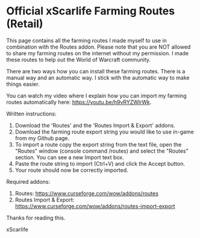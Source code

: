 # Official xScarlife Farming Routes (Retail)

This page contains all the farming routes I made myself to use in combination with the Routes addon. Please note that you are NOT allowed to share my farming routes on the internet without my permission. I made these routes to help out the World of Warcraft community.

There are two ways how you can install these farming routes. There is a manual way and an automatic way. I stick with the automatic way to make things easier.

You can watch my video where I explain how you can import my farming routes automatically here: https://youtu.be/h9vRYZWlrWk.


Written instructions:
1) Download the 'Routes' and the 'Routes Import & Export' addons.
2) Download the farming route export string you would like to use in-game from my Github page.
3) To import a route copy the export string from the text file, open the "Routes" window (console command /routes) and select the "Routes" section. You can see a new Import text box. 
4) Paste the route string to import (Ctrl+V) and click the Accept button. 
5) Your route should now be correctly imported.

Required addons:
1) Routes: https://www.curseforge.com/wow/addons/routes
2) Routes Import & Export: https://www.curseforge.com/wow/addons/routes-import-export

Thanks for reading this.

  xScarlife

